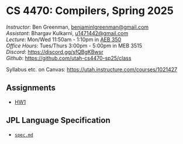 CS 4470: Compilers, Spring 2025
===============================

*Instructor*: Ben Greenman, benjaminlgreenman@gmail.com \
*Assistant*: Bhargav Kulkarni, u1471442@gmail.com \
*Lecture*: Mon/Wed 11:50am - 1:10pm in [AEB 350](https://map.utah.edu/index.html?code=AEB) \
*Office Hours*: Tues/Thurs 3:00pm - 5:00pm in MEB 3515 \
*Discord*: <https://discord.gg/sfQBgKBwsr> \
*Github*: <https://github.com/utah-cs4470-sp25/class>

Syllabus etc. on Canvas: 
<https://utah.instructure.com/courses/1021427>

Assignments
---

- [HW1](./hw1)


JPL Language Specification
----------------

- [`spec.md`](./spec.md)

